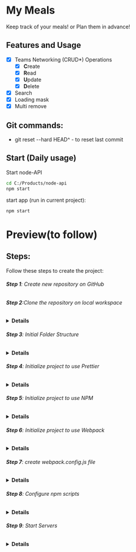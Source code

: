 # My Meals

Keep track of your meals! or Plan them in advance!

## Features and Usage

- [x] Teams Networking (CRUD\*) Operations
  - [x] **C**reate
  - [x] **R**ead
  - [x] **U**pdate
  - [x] **D**elete
- [x] Search
- [x] Loading mask
- [x] Multi remove

## Git commands:

- git reset --hard HEAD^ - to reset last commit

## Start (Daily usage)

Start node-API

```sh
cd C:/Products/node-api
npm start
```

start app (run in current project):

```sh
npm start
```

# Preview(to follow)

## Steps:

Follow these steps to create the project:

###### **Step 1**: Create new repository on GitHub

###### **Step 2**:Clone the repository on local workspace

<details><summary><b>Details</b></summary>
git clone + Shift&Insert - in GitBash terminal
</details>

###### **Step 3**: Initial Folder Structure

<details><summary><b>Details</b></summary>
open with Visual Studio Code, Add to SRC folder, index.html(with basic layout), style.css(with basic design) and index.js(with a console)
</details>

###### **Step 4**: Initialize project to use Prettier

<details><summary><b>Details</b></summary>
-create .prettierrc file
"touch .prettierrc" - in console
with the following content:
{
  "trailingComma": "none",
  "semi": true,
  "tabWidth": 2,
  "singleQuote": false,
  "printWidth": 120,
  "arrowParens": "avoid"
} 
Prettier Settings:
VSCode:  Manage >  Settings
Search: "Default Formatter" -> Select: "Prettier - Code..."
Search: "Format On Save" -> Check it
Right Click - Format Document With... (configure...)
</details>

###### **Step 5**: Initialize project to use NPM

<details><summary><b>Details</b></summary>
-Install NodeJs
-inside root folder run "npm init -y"
-in package.json file :
    -description-add description of the project
    -author- add name/names
</details>

###### **Step 6**: Initialize project to use Webpack

<details><summary><b>Details</b></summary>
 Install required npm packages- run in console GitBash:
```
npm install --save-dev webpack webpack-cli
npm i -D webpack-dev-server
npm i -D html-webpack-plugin
npm i -D html-loader style-loader css-loader
```
</details>

###### **Step 7**: create webpack.config.js file

<details><summary><b>Details</b></summary>
Add to webpack.config.js:-run in console:"touch webpack.config.js" and add:

const path = require("path");
const HtmlWebpackPlugin = require("html-webpack-plugin");

module.exports = env => {
const isProduction = !!env.WEBPACK_BUILD;
return {
mode: isProduction ? "production" : "development",
entry: ["./src/index.js"],
devtool: isProduction ? false : "inline-source-map",
devServer: {
static: ["src"],
watchFiles: ["src/**/*.*"]
},
plugins: [
new HtmlWebpackPlugin({
template: "./src/index.html"
})
],
module: {
rules: [{
test: /\.html$/i,
        loader: "html-loader"
      }, {
        test: /\.css$/i,
use: ["style-loader", "css-loader"]
}]
},
output: {
filename: "main.js",
path: path.resolve(\_\_dirname, "docs"),
publicPath: ""
}
};
};

</details>

###### **Step 8**: Configure npm scripts

<details><summary><b>Details</b></summary>
Add following scripts inside package.json(only content inside the braces with a comma first):
```
"scripts": {
"clean": "rimraf docs",
"clear": "npm run clean && rimraf node_modules",
"prebuild": "npm run clean",
"build": "webpack --mode production",
"start": "webpack serve --open",
"demo": "set PORT=8080 && serve docs"
}
```
</details>

###### **Step 9**: Start Servers

<details><summary><b>Details</b></summary>
-run ```sh npm start ``` in terminal
<details>

###### **Step 10**: Import style.css and index.js

<details><summary><b>Details</b></summary>
Folder Structure:
📁docs
    index.js
    main.js
📁filenode_modules
📁src
    index.html
    index.js
    style.css
.gitgnore
📄.prettierrc
📄package.json
webpack.config.js

-Delete links to import style.css and index.js from index.html

- in index.js add "import './style.css'"
</details>

###### **Step 11**: Install Global Packages

<details><summary><b>Details</b></summary>
```sh
npm install --global serve
npm i -g rimraf
```
-npm run clean- will remove the DOCS folder
</details>

###### **Step 12**: Running Scripts

<details><summary><b>Details</b></summary>
```sh
npm start
npm run build
npm run demo
```
CTRL + Click in  terminal  to open :
-Local:  http://localhost:8080 or
-Network : https://192.168.68.132:8080
</details>

###### **Step 13**: Create main layout

<details><summary><b>Details</b></summary>
index.html:
<header>
<div id="header-wrapper">
<div id="my-picture">
<img src="images/picture.png" alt="picture" width="100px" height="100px" >
</div>
<div id="header-info">
<h1>Title</h1>
<h2>Subtitle</h2>
</div>
</div>

</header>
<section>
<button>❌Remove</button>
Table...
</section>
<footer>👨‍💻Source Code</footer>

-npm start

style.css:

html {
height:100%
}

body {
min-height:100%;
margin:0;
display:flex;
flex-direction:column;
background:#something;
}

body > section {
flex:1;
padding:15px
}

footer {
background-color:blue;
color:white;
padding:7px;
}

header {
background: url(images/picture1.png);
}

header img {
border-radius:50%;
border:4px solid #fff;
background-color:#ffffff90;
}

#my-picture {
padding:5px;
width:108px;
height:108px;
}

#header-wrapper {
display:flex;
flex-direction:row;
align-items:center;
background:linear-gradient(45deg, #color, transparent)
}

#header-info {
padding:10px;
text-shadow: 1px 1px 2px #000000;
}

h1 {
color:white;
margin:5px 0;
}

h2 {
color:white;
margin:5px 0;
font-weight:100;
font-size:1.2em;
}

<details>

###### **Step 14**: Create Table & CSS

<details><summary><b>Details</b></summary>
index.html:
<table border="1" id="mealsTable">
        <tr>
          <th>Order <span class="order">&#8645;</span></th>
          <th>Date <span class="order">&#8645;</span></th>
          <th>Time <span class="order">&#8645;</span></th>
          <th>Meal <span class="order">&#8645;</span></th>
          <th>Symptom <span class="order">&#8645;</span></th>
          <th>Avoid <span class="order">&#8645;</span></th>
          <th>Add row</th>
        </tr>
        <tr>
          <td>1.</td>
          <td>18/03/2024</td>
          <td>08:30</td>
          <td>4 x Plain Toast</td>
          <td>None</td>
          <td>No</td>
          <td><span class="plus">&#43;</span></td>
        </tr>
      </table>

style.css:
#mealsTable th,
#mealsTable td {
padding: 5px;
border-right: none;
border-bottom: 2px solid green;
}

#mealsTable {
border-collapse: collapse;
width: 100%;
}
#mealsTable th {
font-size: 1.4rem;
background-color: rgb(29, 106, 37);
color: white;
padding: 10px 5px;
}

.order {
opacity: 0.3;
cursor: pointer;
}

.plus {
background-color: black;
color: white;
padding: 4px;
border-radius: 3px;
align-content: flex-end;
}

#mealsTable tr:nth-child(even) {
background-color:#f2f2f2;
}

</details>

###### **Step 16**: Create teams.json, load them and print them in console

<details><summary><b>Details</b></summary>
```
function loadMeals() {
  fetch("meals.json")
    .then(r => r.json)
    .then(meals => {
      console.warn("meals", meals);
    });
}
loadMeals();
```
-also delete script with index.js from index.html
</details>

###### **Step 17**: Render Meals using String Template

<details><summary><b>Details</b></summary>
```
function getMealAsHTML(meal) {
// console.info("inside map");
return `<tr>
  <td>${meal.order}</td>
  <td>${new Date().toLocaleString()}</td>
  <td>${meal.meal}</td>
  <td>${meal.symptom}</td>
  <td>${meal.avoid}</td>
  <td><span class="plus">&#43;</span></td>
</tr>`;
}
function renderMeals(meals) {
const mealsHTML = meals.map(getMealAsHTML);
document.querySelector("#mealsTable tbody").innerHTML = mealsHTML.join("");
}
meals.json:
[
{ "order": 1, "date": "18/03/2024", "meal": "4xPlain Toast", "symptom": "none", "avoid": "no" },
{ "order": 2, "date": "18/03/2024", "meal": "1 Banana", "symptom": "none", "avoid": "no" },
{ "order": 3, "date": "18/03/2024", "meal": "2 Eggs & 1 Orange", "symptom": "indigestion", "avoid": "no" },
{ "order": 4, "date": "18/03/2024", "meal": "Rice & Chicken Gizzards & Olives", "symptom": "none", "avoid": "no" }
]
```
</details>

###### **Step 18**:Toolbar and Spacer (Remove and Search)

<details><summary><b>Details</b></summary>
style.css: 
.tbar {
  margin-top: 10px;
  margin-bottom: 10px;
  display: flex;
  align-items: stretch;
  flex-direction: row;
}

.tfill {
flex: 1;
}

.tbar label {
padding: 5px;
}
index.html:

<div class="tbar">
        <button>✖ Remove</button>
        <div class="tfill"></div>
        <input type="search" name="search" id="search" placeholder="Search" />
        <label for="search">🔍</label>
      </div>
</details>

###### **Step 19**:Connect to Node-Api

<details><summary><b>Details</b></summary>

#### Install :

```
 git clone https://github.com/sabovoichita/node-api.git
 cd node-api
 npm install
```

#### Usage:

```
npm start
# or(when you work inside the code and want autorestart)
npm run devstart
```

Open http://localhost:3000 to see if it works!
-Modify the node-api with all necesarry data
Create a new repository with "node-api-meals"(if you want)

To Open: SHIFT+ RightClick to Open PoweShell then run npm start to get access to data in the other project

</details>

###### **Step 20**:Connect to Node-Api with the function loadTeams()

<details><summary><b>Details</b></summary>
function loadMeals() {
  fetch("http://localhost:3000/meals-json", {
    method: "GET",
    headers: {
      "Content-Type": "application/json"
    }
  })
    .then(r => r.json())
    .then(meals => {
      renderMeals(meals);
    });
}
</details>

###### **Step 21**:Static form to creat meal

<details><summary><b>Details</b></summary>
style.css:
#mealsTable tfoot input[type="text"] {
  width: 100%;
  box-sizing: border-box;
}

index.html

<form id="mealsForm" method="get">
        <table border="1" id="mealsTable">
          <thead>
            <colgroup>
              <col span="1" />
              <col span="1" />
              <col span="1" />
              <col span="1" />
              <col span="1" />
              <col span="1" style="width: 90px" />
            </colgroup>
            <tr>
              <th>Order <span class="order">&#8645;</span></th>
              <th>Date <span class="order">&#8645;</span></th>
              <th>Food <span class="order">&#8645;</span></th>
              <th>Symptom <span class="order">&#8645;</span></th>
              <th>Avoid <span class="order">&#8645;</span></th>
              <th>Add row</th>
            </tr>
          </thead>
          <tbody></tbody>
          <tfoot>
            <tr>
              <td>
                <input required type="text" name="order" id="order" placeholder="Order" />
              </td>
              <td>
                <input required type="text" name="date" id="date" placeholder="Date" />
              </td>
              <td>
                <input required type="text" name="food" id="food" placeholder="Food" />
              </td>
              <td>
                <input required type="text" name="symptom" id="symptom" placeholder="Symptom" />
              </td>
              <td>
                <input required type="text" name="avoid" id="avoid" placeholder="Avoid" />
              </td>
              <td><button type="submit">✅</button> <button type="reset">❎</button></td>
            </tr>
          </tfoot>
        </table>
      </form>
</details>

###### **Step 22**:Create meal request(function $,createMealRequest)

<details><summary><b>Details</b></summary>
function $(selector) {
  return document.querySelector(selector);
}
function createMealRequest(meal) {
  fetch("http://localhost:3000/meals-json/create", {
    method: "POST",
    headers: {
      "Content-Type": "application/json"
    },
    body: JSON.stringify(meal)
  });
}
function $(selector) {
  return document.querySelector(selector);
}
function onSubmit(e) {
  // console.warn("submit", e);
  e.preventDefault();
  const date = $("input[name = order ]").value;
  const food = $("input[id = food]").value;
  const symptom = $("#symptom").value;
  const avoid = $("#avoid").value;
  const meal = {
    order: $("input[name = order ]").value,
    date: date,
    food: food,
    symptom,
    avoid
  };
  createMealRequest(meal);
  window.location.reload();
  // console.warn(meal);
}
function initEvents(){
$("#mealsForm").addEventListener("submit", onSubmit);

}

initEvents();

</details>

###### **Step 23**:Wait for request to be done before we reload

<details><summary><b>Details</b></summary>
-add return:
function createMealRequest(meal) {
  return fetch("http://localhost:3000/meals-json/create", {
    method: "POST",
    headers: {
      "Content-Type": "application/json"
    },
    body: JSON.stringify(meal)
  }).then(r => r.json());
}
-modify function onSubmit()

function onSubmit(e) {
// console.warn("submit", e);
e.preventDefault();

const date = $("input[name = order ]").value;
const food = $("input[id = food]").value;
const symptom = $("#symptom").value;
const avoid = $("#avoid").value;

const meal = {
order: $("input[name = order ]").value,
date: date,
food: food,
symptom,
avoid
};

createMealRequest(meal).then(status => {
// console.log("status", status);
if (status.success) {
window.location.reload();
}
});
// console.info("ready", r);

// console.warn(meal);
}

</details>

###### **Step 24**:HTML &CSS for Remove Button

<details><summary><b>Details</b></summary>

 <td>
  <button type = "button" class = "action-btn delete-btn">♻</button>
  </td>
  ----
  .action-btn {
  cursor: pointer;
  min-width: 34px;
}
.delete-btn {
  display: none;
  color: #b90303;
}

#mealsTable tr:hover .delete-btn {
display: inline-block;
}

td, th{
line-height:25px;
}

---

</details>

###### **Step 25**:DeleteTeamRequest

<details><summary><b>Details</b></summary>
// DELETE teams-json/delete
function deleteMealRequest(id) {
  return fetch("http://localhost:3000/meals-json/delete", {
    method: "DELETE",
    headers: {
      "Content-Type": "application/json"
    },
    body: JSON.stringify({ id: id })
  }).then(r => r.json());
}
---
data-id="${meal.id}
---
$("#mealsTable tbody").addEventListener("click", e => {
    if (e.target.matches("button.delete-btn")) {
      const id = e.target.dataset.id;
      deleteMealRequest(id).then(status => {
        if (status.success) {
          window.location.reload();
        }
      });
    }
  });

</details>

###### **Step 26**:Add Edit Button + CSS

<details><summary><b>Details</b></summary>
index.html:
class="table-actions"
---
 <button class="action-btn" type="submit">💾</button>
                <button class="action-btn" type="reset">✖</button>
---
index.js:
<button type = "button" data-id="${team.id}" class = "action-btn edit-btn">&#9998;</button>
---
style.css:
.table-actions {
  width: 90px;
}
.edit-btn {
  display: none;
  color: #039903;
}
#mealsTable tr:hover .action-btn {
  display: inline-block;
}

</details>

###### **Step 27**:Update Team Request

## <details><summary><b>Details</b></summary>

index.js:
let editId;
let allMeals = [];

---

const meal = getMealValues();

if (editId) {
meal.id = editId;
// console.warn("should we edit?", editId, meal);
updateMealRequest(meal).then(status => {
// console.warn("status", status);
if (status.success) {
window.location.reload();
}
});
} else {
createMealRequest(meal).then(status => {
// console.warn("status: ?", status);
if (status.success) {
window.location.reload();
}
});
}
}function startEdit(id) {
editId = id;
const meal = allMeals.find(meal => meal.id === id);
console.warn("edit", id, meal);
setMealValues(meal);
}

function setMealValues(meal) {
$("input[name=order]").value = meal.order;
$("input[name=date]").value = meal.date;
$("input[name=food").value = meal.food;
$("input[name=symptom]").value = meal.symptom;
$("input[name=avoid]").value = meal.avoid;
}

function getMealValues() {
const order = $("input[name=order]").value;

---

</details>

###### **Step 28**:fix reset flow (clear editId)

<details>
<summary><b>Details</b></summary>
.console.warn("should we edit?
", editId, meal);
$("#mealsForm").addEventListener("reset", () => {
console.warn("reset", editId);
editId = undefined;
});

</details>

###### **Step 29**:filter elements

<details><summary><b>Details</b></summary>
function filterElements(search) {
  search = search.toLowerCase();
  // console.warn("search %o", search);
  return allMeals.filter(meal => {
    // console.log("meal", meal.symptom === search);
    return (
      // meal.order.toLowerCase().includes(search) ||
      meal.date.toLowerCase().includes(search) ||
      meal.food.toLowerCase().includes(search) ||
      meal.symptom.toLowerCase().includes(search) ||
      meal.avoid.toLowerCase().includes(search)
    );
  });
}
function initEvents() {
  $("#search").addEventListener("input", e => {
    const search = e.target.value;
    const meals = filterElements(search);
    renderMeals(meals);
  });

</details>

###### **Step 30**:make filterElements pure functions

<details><summary><b>Details</b></summary>
function filterElements(meals, search) {
...
  return meals.filter(meal => {
...
const meals = filterElements(allMeals, search);

</details>

###### **Step 31**:inline push new team and rerender all teams

<details><summary><b>Details</b></summary>
<script>
    console.time("app-ready");
  </script>
  ...
  console.timeEnd("app-ready");
  ...
  console.warn("status: ?", status, meal);
...

</details>

###### **Step 32**:live remove team without reload page & add areTeamsEquals function

<details><summary><b>Details</b></summary>
live remove team without reload page:
allMeals = allMeals.filter(meal => meal.id !== id);
renderMeals(allMeals);
...
function areMealsEquals(renderedMeals, meals) {
if (renderedMeals === meals) {
console.info("same array");
return true;
}
if (renderedMeals.length === meals.length) {
const eq = renderedMeals.every((meal, i) => meal === meals[i]);
if (eq) {
console.info("same content in arrays");
return true;
}
}
return false;
}
let renderedMeals = [];
function renderMeals(meals) {
// console.time("eq-check");
if (areMealsEquals(renderedMeals, meals)) {
// console.timeEnd("eq-check");
return;
}
// console.timeEnd("eq-check");
renderedMeals === meals;
console.time("render");
const mealsHTML = meals.map(getMealAsHTML);
$("#mealsTable tbody").innerHTML = mealsHTML.join("");
console.timeEnd("render");

</details>

###### **Step 33**:use array.map to copy new array to new reference

<details><summary><b>Details</b></summary>
allMeals = allMeals.map(meal => meal);
</details>
